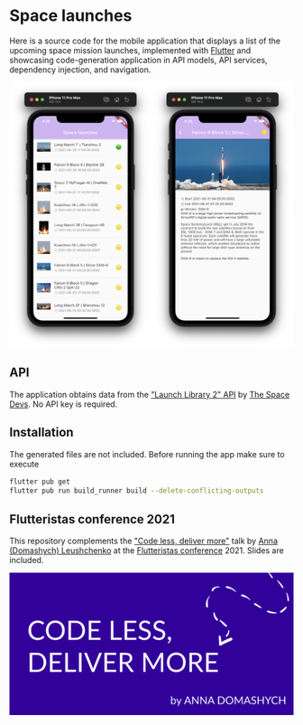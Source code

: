 # Space launches

Here is a source code for the mobile application that displays a list of the upcoming space mission launches, implemented with [Flutter](https://flutter.dev/) and showcasing code-generation application in API models, API services, dependency injection, and navigation.

![Screenshots](https://raw.githubusercontent.com/foxanna/flutteristas_conf_2021/main/assets/Screenshot_1_2.png)

## API

The application obtains data from the ["Launch Library 2" API](https://ll.thespacedevs.com/2.0.0/swagger) by [The Space Devs](https://thespacedevs.com/). No API key is required.

## Installation

The generated files are not included. Before running the app make sure to execute

```sh
flutter pub get
flutter pub run build_runner build --delete-conflicting-outputs
```

## Flutteristas conference 2021

This repository complements the ["Code less, deliver more"](https://youtu.be/tcixn1Y1Y-Q) talk by [Anna (Domashych) Leushchenko](https://github.com/foxanna) at the [Flutteristas conference](https://twitter.com/FlutteristasCon) 2021. Slides are included.

![Presentation cover](https://github.com/foxanna/flutteristas_conf_2021/blob/main/assets/cover.png?raw=true)
